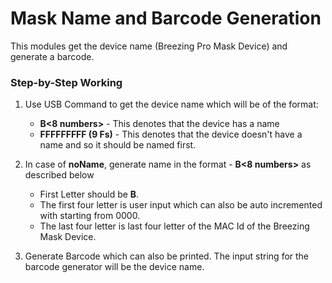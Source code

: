 # Mask Name and Barcode Generation

This modules get the device name (Breezing Pro Mask Device) and generate a barcode.

### Step-by-Step Working

1. Use USB Command to get the device name which will be of the format:
   * **B<8 numbers>** - This denotes that the device has a name
   * **FFFFFFFFF (9 Fs)** - This denotes that the device doesn't have a name and so it should be named first.

2. In case of **noName**, generate name in the format - **B<8 numbers>** as described below
   * First Letter should be **B**.
   * The first four letter is user input which can also be auto incremented with starting from 0000.
   * The last four letter is last four letter of the MAC Id of the Breezing Mask Device.

3. Generate Barcode which can also be printed. The input string for the barcode generator will be the device name.

